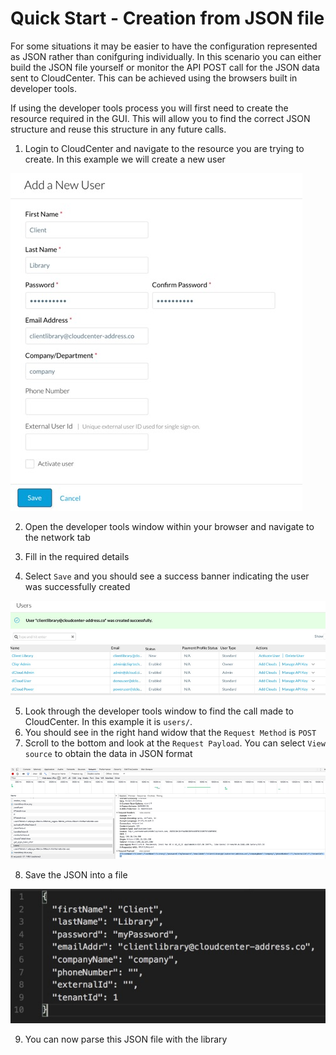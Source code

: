 # Quick Start - Creation from JSON file 

For some situations it may be easier to have the configuration represented as JSON rather than conifguring individually. In this scenario you can either build the JSON file yourself or monitor the API POST call for the JSON data sent to CloudCenter. This can be achieved using the browsers built in developer tools. 

If using the developer tools process you will first need to create the resource required in the GUI. This will allow you to find the correct JSON structure and reuse this structure in any future calls.

1. Login to CloudCenter and navigate to the resource you are trying to create. In this example we will create a new user

![alt tag](https://github.com/conmurphy/cloudcenter-clientlibrary-go/blob/master/images/add_user.jpg)

2. Open the developer tools window within your browser and navigate to the network tab

3. Fill in the required details

4. Select `Save` and you should see a success banner indicating the user was successfully created

![alt tag](https://github.com/conmurphy/cloudcenter-clientlibrary-go/blob/master/images/successfull_creation.jpg)

5. Look through the developer tools window to find the call made to CloudCenter. In this example it is `users/`. 
6. You should see in the right hand widow that the `Request Method` is `POST`
7. Scroll to the bottom and look at the `Request Payload`. You can select `View source` to obtain the data in JSON format

![alt tag](https://github.com/conmurphy/cloudcenter-clientlibrary-go/blob/master/images/developer_tools.jpg)

8. Save the JSON into a file 

![alt tag](https://github.com/conmurphy/cloudcenter-clientlibrary-go/blob/master/images/json.jpg)

9. You can now parse this JSON file with the library

